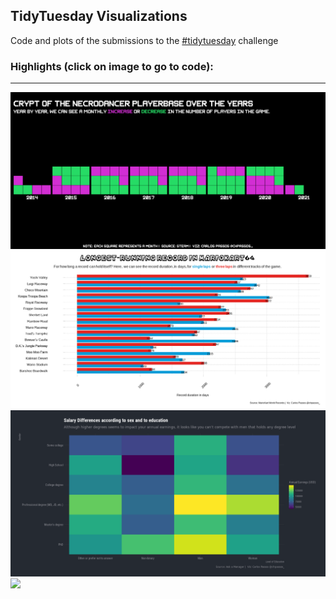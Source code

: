## TidyTuesday Visualizations

Code and plots of the submissions to the [#tidytuesday](https://github.com/rfordatascience/tidytuesday) challenge

### Highlights (click on image to go to code): <br>
---
<div class="row"> 
  <div class="column">
	<a href="2021/week12/steam_games.R"><img src="2021/week12/crypt_necrodancer.png"></a>
	<a href="2021/week22/mariokart.R"><img src="2021/week22/mariokarti_plot.png"></a>
	<a href="2021/week23/askamanager.R"><img src="2021/week23/salary_survey.png"></a>
	  <a href="2021/week24/fish.R"><img src="2021/week24/fish_lake.png"></a>
  	
  </div>
</div>
